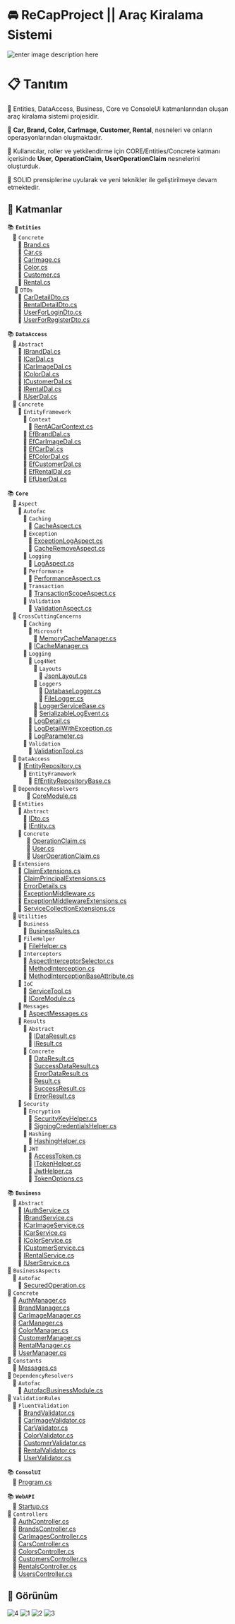 # :oncoming_automobile: ReCapProject || Araç Kiralama Sistemi 

![enter image description here](https://user-images.githubusercontent.com/58807892/108602401-ca47ad00-73b2-11eb-9f47-a1d5c73cf856.png)

#    :clipboard: Tanıtım

 :round_pushpin: Entities, DataAccess, Business, Core ve ConsoleUI katmanlarından oluşan araç kiralama sistemi projesidir.
   
:round_pushpin: **Car, Brand, Color, CarImage, Customer, Rental**, nesneleri ve onların operasyonlarından oluşmaktadır.
   
:round_pushpin: Kullanıcılar, roller ve yetkilendirme için CORE/Entities/Concrete katmanı içerisinde  **User, OperationClaim, UserOperationClaim** nesnelerini oluşturduk.
   
:round_pushpin: SOLID prensiplerine uyularak ve yeni teknikler ile geliştirilmeye devam etmektedir.

##   :file_folder: Katmanlar
  
  
:books:  **`Entities`**  
&nbsp;&nbsp;&nbsp;📂  `Concrete`  
&nbsp;&nbsp;&nbsp;&nbsp;&nbsp;&nbsp;📃  [Brand.cs](https://github.com/sdnrcvk/ReCapProject/blob/main/Entities/Concrete/Brand.cs)           
&nbsp;&nbsp;&nbsp;&nbsp;&nbsp;&nbsp;📃  [Car.cs](https://github.com/sdnrcvk/ReCapProject/blob/main/Entities/Concrete/Car.cs)                  
&nbsp;&nbsp;&nbsp;&nbsp;&nbsp;&nbsp;📃  [CarImage.cs](https://github.com/sdnrcvk/ReCapProject/blob/main/Entities/Concrete/CarImage.cs)                    
&nbsp;&nbsp;&nbsp;&nbsp;&nbsp;&nbsp;📃  [Color.cs](https://github.com/sdnrcvk/ReCapProject/blob/main/Entities/Concrete/Color.cs)                       
&nbsp;&nbsp;&nbsp;&nbsp;&nbsp;&nbsp;📃  [Customer.cs](https://github.com/sdnrcvk/ReCapProject/blob/main/Entities/Concrete/Customer.cs)                  
&nbsp;&nbsp;&nbsp;&nbsp;&nbsp;&nbsp;📃  [Rental.cs](https://github.com/sdnrcvk/ReCapProject/blob/main/Entities/Concrete/Rental.cs)                  
&nbsp;&nbsp;&nbsp;&nbsp;📂  `DTOs`              
&nbsp;&nbsp;&nbsp;&nbsp;&nbsp;&nbsp;📃  [CarDetailDto.cs](https://github.com/sdnrcvk/ReCapProject/blob/main/Entities/DTOs/CarDetailDto.cs)            
&nbsp;&nbsp;&nbsp;&nbsp;&nbsp;&nbsp;📃  [RentalDetailDto.cs](https://github.com/sdnrcvk/ReCapProject/blob/main/Entities/DTOs/RentalDetailDto.cs)                      
&nbsp;&nbsp;&nbsp;&nbsp;&nbsp;&nbsp;📃  [UserForLoginDto.cs](https://github.com/sdnrcvk/ReCapProject/blob/main/Entities/DTOs/UserForLoginDto.cs)                         
&nbsp;&nbsp;&nbsp;&nbsp;&nbsp;&nbsp;📃  [UserForRegisterDto.cs](https://github.com/sdnrcvk/ReCapProject/blob/main/Entities/DTOs/UserForRegisterDto.cs)           

:books:  **`DataAccess `**  
&nbsp;&nbsp;&nbsp;📂  `Abstract`  
&nbsp;&nbsp;&nbsp;&nbsp;&nbsp;&nbsp;📃  [IBrandDal.cs](https://github.com/sdnrcvk/ReCapProject/blob/main/DataAccess/Abstract/IBrandDal.cs)                               
&nbsp;&nbsp;&nbsp;&nbsp;&nbsp;&nbsp;📃  [ICarDal.cs](https://github.com/sdnrcvk/ReCapProject/blob/main/DataAccess/Abstract/ICarDal.cs)                               
&nbsp;&nbsp;&nbsp;&nbsp;&nbsp;&nbsp;📃  [ICarImageDal.cs](https://github.com/sdnrcvk/ReCapProject/blob/main/DataAccess/Abstract/ICarImageDal.cs)         
&nbsp;&nbsp;&nbsp;&nbsp;&nbsp;&nbsp;📃  [IColorDal.cs](https://github.com/sdnrcvk/ReCapProject/blob/main/DataAccess/Abstract/IColorDal.cs)            
&nbsp;&nbsp;&nbsp;&nbsp;&nbsp;&nbsp;📃  [ICustomerDal.cs](https://github.com/sdnrcvk/ReCapProject/blob/main/DataAccess/Abstract/ICustomerDal.cs)             
&nbsp;&nbsp;&nbsp;&nbsp;&nbsp;&nbsp;📃  [IRentalDal.cs](https://github.com/sdnrcvk/ReCapProject/blob/main/DataAccess/Abstract/IRentalDal.cs)           
&nbsp;&nbsp;&nbsp;&nbsp;&nbsp;&nbsp;📃  [IUserDal.cs](https://github.com/sdnrcvk/ReCapProject/blob/main/DataAccess/Abstract/IUserDal.css)        
&nbsp;&nbsp;&nbsp;📂  `Concrete`              
&nbsp;&nbsp;&nbsp;&nbsp;&nbsp;&nbsp;📂  `EntityFramework`               
&nbsp;&nbsp;&nbsp;&nbsp;&nbsp;&nbsp;&nbsp;&nbsp;&nbsp;📂  `Context`                
&nbsp;&nbsp;&nbsp;&nbsp;&nbsp;&nbsp;&nbsp;&nbsp;&nbsp;&nbsp;&nbsp;&nbsp;📃  [RentACarContext.cs](https://github.com/gulceselim/re-cap-project-with-csharp/blob/main/DataAccess/Concrete/EntityFramework/Context/RentACarContext.cs)                    
&nbsp;&nbsp;&nbsp;&nbsp;&nbsp;&nbsp;&nbsp;&nbsp;&nbsp;📃  [EfBrandDal.cs](https://github.com/sdnrcvk/ReCapProject/blob/main/DataAccess/Concrete/EntityFramework/EfBrandDal.cs)                  
&nbsp;&nbsp;&nbsp;&nbsp;&nbsp;&nbsp;&nbsp;&nbsp;&nbsp;📃  [EfCarImageDal.cs](https://github.com/sdnrcvk/ReCapProject/blob/main/DataAccess/Concrete/EntityFramework/EfCarImageDal.cs)                    
&nbsp;&nbsp;&nbsp;&nbsp;&nbsp;&nbsp;&nbsp;&nbsp;&nbsp;📃  [EfCarDal.cs](https://github.com/sdnrcvk/ReCapProject/blob/main/DataAccess/Concrete/EntityFramework/EfCarDal.cs)                    
&nbsp;&nbsp;&nbsp;&nbsp;&nbsp;&nbsp;&nbsp;&nbsp;&nbsp;📃  [EfColorDal.cs](https://github.com/sdnrcvk/ReCapProject/blob/main/DataAccess/Concrete/EntityFramework/EfColorDal.cs)                     
&nbsp;&nbsp;&nbsp;&nbsp;&nbsp;&nbsp;&nbsp;&nbsp;&nbsp;📃  [EfCustomerDal.cs](https://github.com/sdnrcvk/ReCapProject/blob/main/DataAccess/Concrete/EntityFramework/EfCustomerDal.cs)                       
&nbsp;&nbsp;&nbsp;&nbsp;&nbsp;&nbsp;&nbsp;&nbsp;&nbsp;📃  [EfRentalDal.cs](https://github.com/sdnrcvk/ReCapProject/blob/main/DataAccess/Concrete/EntityFramework/EfRentalDal.cs)                             
&nbsp;&nbsp;&nbsp;&nbsp;&nbsp;&nbsp;&nbsp;&nbsp;&nbsp;📃  [EfUserDal.cs](https://github.com/sdnrcvk/ReCapProject/blob/main/DataAccess/Concrete/EntityFramework/EfUserDal.cs)

:books:  **`Core`**  
&nbsp;&nbsp;&nbsp;📂  `Aspect`  
&nbsp;&nbsp;&nbsp;&nbsp;&nbsp;&nbsp;📂  `Autofac`  
&nbsp;&nbsp;&nbsp;&nbsp;&nbsp;&nbsp;&nbsp;&nbsp;&nbsp;📂  `Caching`  
&nbsp;&nbsp;&nbsp;&nbsp;&nbsp;&nbsp;&nbsp;&nbsp;&nbsp;&nbsp;&nbsp;&nbsp;📃  [CacheAspect.cs](https://github.com/sdnrcvk/ReCapProject/blob/main/Core/Aspects/Autofac/Caching/CacheAspect.cs)                          
&nbsp;&nbsp;&nbsp;&nbsp;&nbsp;&nbsp;&nbsp;&nbsp;&nbsp;📂  `Exception`          
&nbsp;&nbsp;&nbsp;&nbsp;&nbsp;&nbsp;&nbsp;&nbsp;&nbsp;&nbsp;&nbsp;&nbsp;📃  [ExceptionLogAspect.cs](https://github.com/sdnrcvk/ReCapProject/blob/main/Core/Aspects/Autofac/Exception/ExceptionLogAspect.cs)                               
&nbsp;&nbsp;&nbsp;&nbsp;&nbsp;&nbsp;&nbsp;&nbsp;&nbsp;&nbsp;&nbsp;&nbsp;📃  [CacheRemoveAspect.cs](https://github.com/sdnrcvk/ReCapProject/blob/main/Core/Aspects/Autofac/Exception/CacheRemoveAspect.cs)                  
&nbsp;&nbsp;&nbsp;&nbsp;&nbsp;&nbsp;&nbsp;&nbsp;&nbsp;📂  `Logging`                   
&nbsp;&nbsp;&nbsp;&nbsp;&nbsp;&nbsp;&nbsp;&nbsp;&nbsp;&nbsp;&nbsp;&nbsp;📃  [LogAspect.cs](https://github.com/sdnrcvk/ReCapProject/blob/main/Core/Aspects/Autofac/Logging/LogAspect.cs)                         
&nbsp;&nbsp;&nbsp;&nbsp;&nbsp;&nbsp;&nbsp;&nbsp;&nbsp;📂  `Performance`                
&nbsp;&nbsp;&nbsp;&nbsp;&nbsp;&nbsp;&nbsp;&nbsp;&nbsp;&nbsp;&nbsp;&nbsp;📃  [PerformanceAspect.cs](https://github.com/sdnrcvk/ReCapProject/blob/main/Core/Aspects/Autofac/Performance/PerformanceAspect.cs)                    
&nbsp;&nbsp;&nbsp;&nbsp;&nbsp;&nbsp;&nbsp;&nbsp;&nbsp;📂  `Transaction`                 
&nbsp;&nbsp;&nbsp;&nbsp;&nbsp;&nbsp;&nbsp;&nbsp;&nbsp;&nbsp;&nbsp;&nbsp;📃  [TransactionScopeAspect.cs](https://github.com/sdnrcvk/ReCapProject/blob/main/Core/Aspects/Autofac/TransactionScopeAspect.cs)                    
&nbsp;&nbsp;&nbsp;&nbsp;&nbsp;&nbsp;&nbsp;&nbsp;&nbsp;📂  `Validation`  
&nbsp;&nbsp;&nbsp;&nbsp;&nbsp;&nbsp;&nbsp;&nbsp;&nbsp;&nbsp;&nbsp;&nbsp;📃  [ValidationAspect.cs](https://github.com/sdnrcvk/ReCapProject/blob/main/Core/Aspects/Autofac/Validation/ValidationAspect.cs)                  
&nbsp;&nbsp;&nbsp;📂  `CrossCuttingConcerns`                              
&nbsp;&nbsp;&nbsp;&nbsp;&nbsp;&nbsp;&nbsp;&nbsp;&nbsp;📂  `Caching`                   
&nbsp;&nbsp;&nbsp;&nbsp;&nbsp;&nbsp;&nbsp;&nbsp;&nbsp;&nbsp;&nbsp;&nbsp;📂  `Microsoft`                   
&nbsp;&nbsp;&nbsp;&nbsp;&nbsp;&nbsp;&nbsp;&nbsp;&nbsp;&nbsp;&nbsp;&nbsp;&nbsp;&nbsp;&nbsp;📃  [MemoryCacheManager.cs](https://github.com/sdnrcvk/ReCapProject/blob/main/Core/CrossCuttingConcerns/Caching/Microsoft/MemoryCacheManager.cs)                       
&nbsp;&nbsp;&nbsp;&nbsp;&nbsp;&nbsp;&nbsp;&nbsp;&nbsp;&nbsp;&nbsp;&nbsp;📃  [ICacheManager.cs](https://github.com/sdnrcvk/ReCapProject/blob/main/Core/CrossCuttingConcerns/Caching/ICacheManager.cs)               
&nbsp;&nbsp;&nbsp;&nbsp;&nbsp;&nbsp;&nbsp;&nbsp;&nbsp;📂  `Logging`                 
&nbsp;&nbsp;&nbsp;&nbsp;&nbsp;&nbsp;&nbsp;&nbsp;&nbsp;&nbsp;&nbsp;&nbsp;📂  `Log4Net`                     
&nbsp;&nbsp;&nbsp;&nbsp;&nbsp;&nbsp;&nbsp;&nbsp;&nbsp;&nbsp;&nbsp;&nbsp;&nbsp;&nbsp;&nbsp;📂  `Layouts`                     
&nbsp;&nbsp;&nbsp;&nbsp;&nbsp;&nbsp;&nbsp;&nbsp;&nbsp;&nbsp;&nbsp;&nbsp;&nbsp;&nbsp;&nbsp;&nbsp;&nbsp;&nbsp;📃  [JsonLayout.cs](https://github.com/sdnrcvk/ReCapProject/blob/main/Core/CrossCuttingConcerns/Logging/Log4Net/Layouts/JsonLayout.cs)  
&nbsp;&nbsp;&nbsp;&nbsp;&nbsp;&nbsp;&nbsp;&nbsp;&nbsp;&nbsp;&nbsp;&nbsp;&nbsp;&nbsp;&nbsp;📂  `Loggers`                   
&nbsp;&nbsp;&nbsp;&nbsp;&nbsp;&nbsp;&nbsp;&nbsp;&nbsp;&nbsp;&nbsp;&nbsp;&nbsp;&nbsp;&nbsp;&nbsp;&nbsp;&nbsp;📃  [DatabaseLogger.cs](https://github.com/sdnrcvk/ReCapProject/blob/main/Core/CrossCuttingConcerns/Logging/Log4Net/Loggers/DatabaseLogger.cs)                    
&nbsp;&nbsp;&nbsp;&nbsp;&nbsp;&nbsp;&nbsp;&nbsp;&nbsp;&nbsp;&nbsp;&nbsp;&nbsp;&nbsp;&nbsp;&nbsp;&nbsp;&nbsp;📃  [FileLogger.cs](https://github.com/sdnrcvk/ReCapProject/blob/main/Core/CrossCuttingConcerns/Logging/Log4Net/Loggers/FileLogger.cs)                                 
&nbsp;&nbsp;&nbsp;&nbsp;&nbsp;&nbsp;&nbsp;&nbsp;&nbsp;&nbsp;&nbsp;&nbsp;&nbsp;&nbsp;&nbsp;📃  [LoggerServiceBase.cs](https://github.com/sdnrcvk/ReCapProject/blob/main/Core/CrossCuttingConcerns/Logging/Log4Net/LoggerServiceBase.cs)                       
&nbsp;&nbsp;&nbsp;&nbsp;&nbsp;&nbsp;&nbsp;&nbsp;&nbsp;&nbsp;&nbsp;&nbsp;&nbsp;&nbsp;&nbsp;📃  [SerializableLogEvent.cs](https://github.com/sdnrcvk/ReCapProject/blob/main/Core/CrossCuttingConcerns/Logging/Log4Net/SerializableLogEvent.cs)                       
&nbsp;&nbsp;&nbsp;&nbsp;&nbsp;&nbsp;&nbsp;&nbsp;&nbsp;&nbsp;&nbsp;&nbsp;📃  [LogDetail.cs](https://github.com/sdnrcvk/ReCapProject/blob/main/Core/CrossCuttingConcerns/Logging/LogDetail.cs)                     
&nbsp;&nbsp;&nbsp;&nbsp;&nbsp;&nbsp;&nbsp;&nbsp;&nbsp;&nbsp;&nbsp;&nbsp;📃  [LogDetailWithException.cs](https://github.com/sdnrcvk/ReCapProject/blob/main/Core/CrossCuttingConcerns/Logging/LogDetailWithException.cs)                             
&nbsp;&nbsp;&nbsp;&nbsp;&nbsp;&nbsp;&nbsp;&nbsp;&nbsp;&nbsp;&nbsp;&nbsp;📃  [LogParameter.cs](https://github.com/sdnrcvk/ReCapProject/blob/main/Core/CrossCuttingConcerns/Logging/LogParameter.cs)                          
&nbsp;&nbsp;&nbsp;&nbsp;&nbsp;&nbsp;&nbsp;&nbsp;&nbsp;📂  `Validation`                   
&nbsp;&nbsp;&nbsp;&nbsp;&nbsp;&nbsp;&nbsp;&nbsp;&nbsp;&nbsp;&nbsp;&nbsp;📃  [ValidationTool.cs](https://github.com/sdnrcvk/ReCapProject/blob/main/Core/CrossCuttingConcerns/Validation/ValidationTool.cs)                       
&nbsp;&nbsp;&nbsp;📂  `DataAccess`                   
&nbsp;&nbsp;&nbsp;&nbsp;&nbsp;&nbsp;📃  [IEntityRepository.cs](https://github.com/sdnrcvk/ReCapProject/blob/main/Core/DataAccess/IEntityRepository.cs)  
&nbsp;&nbsp;&nbsp;&nbsp;&nbsp;&nbsp;&nbsp;&nbsp;&nbsp;📂  `EntityFramework`                  
&nbsp;&nbsp;&nbsp;&nbsp;&nbsp;&nbsp;&nbsp;&nbsp;&nbsp;&nbsp;&nbsp;&nbsp;📃  [EfEntityRepositoryBase.cs](https://github.com/sdnrcvk/ReCapProject/blob/main/Core/DataAccess/EntityFramework/EfEntityRepositoryBase.cs)                          
&nbsp;&nbsp;&nbsp;📂  `DependencyResolvers`                                                  
&nbsp;&nbsp;&nbsp;&nbsp;&nbsp;&nbsp;&nbsp;&nbsp;&nbsp;&nbsp;&nbsp;📃  [CoreModule.cs](https://github.com/sdnrcvk/ReCapProject/blob/main/Core/DependencyResolvers/CoreModule.cs)                                   
&nbsp;&nbsp;&nbsp;📂  `Entities`                             
&nbsp;&nbsp;&nbsp;&nbsp;&nbsp;&nbsp;📂  `Abstract`                                                          
&nbsp;&nbsp;&nbsp;&nbsp;&nbsp;&nbsp;&nbsp;&nbsp;&nbsp;📃  [IDto.cs](https://github.com/sdnrcvk/ReCapProject/blob/main/Core/Entities/Abstract/IDto.cs)          
&nbsp;&nbsp;&nbsp;&nbsp;&nbsp;&nbsp;&nbsp;&nbsp;&nbsp;📃  [IEntity.cs](https://github.com/sdnrcvk/ReCapProject/blob/main/Core/Entities/Abstract/IEntity.css)         
&nbsp;&nbsp;&nbsp;&nbsp;&nbsp;&nbsp;📂  `Concrete`                                  
&nbsp;&nbsp;&nbsp;&nbsp;&nbsp;&nbsp;&nbsp;&nbsp;&nbsp;&nbsp;&nbsp;📃  [OperationClaim.cs](https://github.com/sdnrcvk/ReCapProject/blob/main/Core/Entities/Concrete/OperationClaim.cs)                        
&nbsp;&nbsp;&nbsp;&nbsp;&nbsp;&nbsp;&nbsp;&nbsp;&nbsp;&nbsp;&nbsp;📃  [User.cs](https://github.com/sdnrcvk/ReCapProject/blob/main/Core/Entities/Concrete/User.cs)     
&nbsp;&nbsp;&nbsp;&nbsp;&nbsp;&nbsp;&nbsp;&nbsp;&nbsp;&nbsp;&nbsp;📃  [UserOperationClaim.cs](https://github.com/sdnrcvk/ReCapProject/blob/main/Core/Entities/Concrete/UserOperationClaim.cs)                                                                                      
&nbsp;&nbsp;&nbsp;📂  `Extensions`                                         
&nbsp;&nbsp;&nbsp;&nbsp;&nbsp;&nbsp;📃  [ClaimExtensions.cs](https://github.com/sdnrcvk/ReCapProject/blob/main/Core/Extensions/ClaimExtensions.cs)             
&nbsp;&nbsp;&nbsp;&nbsp;&nbsp;&nbsp;📃  [ClaimPrincipalExtensions.cs](https://github.com/sdnrcvk/ReCapProject/blob/main/Core/Extensions/ClaimsPrincipalExtensions.cs)    
&nbsp;&nbsp;&nbsp;&nbsp;&nbsp;&nbsp;📃  [ErrorDetails.cs](https://github.com/sdnrcvk/ReCapProject/blob/main/Core/Extensions/ErrorDetails.cs)              
&nbsp;&nbsp;&nbsp;&nbsp;&nbsp;&nbsp;📃  [ExceptionMiddleware.cs](https://github.com/sdnrcvk/ReCapProject/blob/main/Core/Extensions/ExceptionMiddleware.cs)      
&nbsp;&nbsp;&nbsp;&nbsp;&nbsp;&nbsp;📃  [ExceptionMiddlewareExtensions.cs](https://github.com/sdnrcvk/ReCapProject/blob/main/Core/Extensions/ExceptionMiddlewareExtensions.cs)             
&nbsp;&nbsp;&nbsp;&nbsp;&nbsp;&nbsp;📃  [ServiceCollectionExtensions.cs](https://github.com/sdnrcvk/ReCapProject/blob/main/Core/Extensions/ServiceCollectionExtensions.cs)                           
&nbsp;&nbsp;&nbsp;📂  `Utilities`                         
&nbsp;&nbsp;&nbsp;&nbsp;&nbsp;&nbsp;📂  `Business`                     
&nbsp;&nbsp;&nbsp;&nbsp;&nbsp;&nbsp;&nbsp;&nbsp;&nbsp;📃  [BusinessRules.cs](https://github.com/sdnrcvk/ReCapProject/blob/main/Core/Utilities/Business/BusinessRules.cs)                         
&nbsp;&nbsp;&nbsp;&nbsp;&nbsp;&nbsp;📂  `FileHelper`                         
&nbsp;&nbsp;&nbsp;&nbsp;&nbsp;&nbsp;&nbsp;&nbsp;&nbsp;📃  [FileHelper.cs](https://github.com/sdnrcvk/ReCapProject/blob/main/Core/Utilities/FileHelper/FileHelper.cs)                    
&nbsp;&nbsp;&nbsp;&nbsp;&nbsp;&nbsp;📂  `Interceptors`                            
&nbsp;&nbsp;&nbsp;&nbsp;&nbsp;&nbsp;&nbsp;&nbsp;&nbsp;📃  [AspectInterceptorSelector.cs](https://github.com/sdnrcvk/ReCapProject/blob/main/Core/Utilities/Interceptors/AspectInterceptorSelector.cs)                                  
&nbsp;&nbsp;&nbsp;&nbsp;&nbsp;&nbsp;&nbsp;&nbsp;&nbsp;📃  [MethodInterception.cs](https://github.com/sdnrcvk/ReCapProject/blob/main/Core/Utilities/Interceptors/MethodInterception.cs)                    
&nbsp;&nbsp;&nbsp;&nbsp;&nbsp;&nbsp;&nbsp;&nbsp;&nbsp;📃  [MethodInterceptionBaseAttribute.cs](https://github.com/sdnrcvk/ReCapProject/blob/main/Core/Utilities/Interceptors/MethodInterceptionBaseAttribute.cs)                      
&nbsp;&nbsp;&nbsp;&nbsp;&nbsp;&nbsp;📂  `IoC`                          
&nbsp;&nbsp;&nbsp;&nbsp;&nbsp;&nbsp;&nbsp;&nbsp;&nbsp;📃  [ServiceTool.cs](https://github.com/sdnrcvk/ReCapProject/blob/main/Core/Utilities/Results/IoC/ServiceTool.cs)      
&nbsp;&nbsp;&nbsp;&nbsp;&nbsp;&nbsp;&nbsp;&nbsp;&nbsp;📃  [ICoreModule.cs](https://github.com/sdnrcvk/ReCapProject/blob/main/Core/Utilities/Results/IoC/ICoreModule.cs)     
&nbsp;&nbsp;&nbsp;&nbsp;&nbsp;&nbsp;📂  `Messages`                  
&nbsp;&nbsp;&nbsp;&nbsp;&nbsp;&nbsp;&nbsp;&nbsp;&nbsp;📃  [AspectMessages.cs](https://github.com/sdnrcvk/ReCapProject/blob/main/Core/Utilities/Messages/AspectMessages.cs)     
&nbsp;&nbsp;&nbsp;&nbsp;&nbsp;&nbsp;📂  `Results`                                                                          
&nbsp;&nbsp;&nbsp;&nbsp;&nbsp;&nbsp;&nbsp;&nbsp;&nbsp;📂  `Abstract`                                                             
&nbsp;&nbsp;&nbsp;&nbsp;&nbsp;&nbsp;&nbsp;&nbsp;&nbsp;&nbsp;&nbsp;&nbsp;📃  [IDataResult.cs](https://github.com/sdnrcvk/ReCapProject/blob/main/Core/Utilities/Results/Abstract/IDataResult.cs)                    
&nbsp;&nbsp;&nbsp;&nbsp;&nbsp;&nbsp;&nbsp;&nbsp;&nbsp;&nbsp;&nbsp;&nbsp;📃  [IResult.cs](https://github.com/sdnrcvk/ReCapProject/blob/main/Core/Utilities/Results/Abstract/IResult.cs)                  
&nbsp;&nbsp;&nbsp;&nbsp;&nbsp;&nbsp;&nbsp;&nbsp;&nbsp;📂  `Concrete`                                           
&nbsp;&nbsp;&nbsp;&nbsp;&nbsp;&nbsp;&nbsp;&nbsp;&nbsp;&nbsp;&nbsp;&nbsp;📃  [DataResult.cs](https://github.com/sdnrcvk/ReCapProject/blob/main/Core/Utilities/Results/Concrete/DataResult.cs)                        
&nbsp;&nbsp;&nbsp;&nbsp;&nbsp;&nbsp;&nbsp;&nbsp;&nbsp;&nbsp;&nbsp;&nbsp;📃  [SuccessDataResult.cs](https://github.com/sdnrcvk/ReCapProject/blob/main/Core/Utilities/Results/Concrete/SuccessDataResult.cs)                         
&nbsp;&nbsp;&nbsp;&nbsp;&nbsp;&nbsp;&nbsp;&nbsp;&nbsp;&nbsp;&nbsp;&nbsp;📃  [ErrorDataResult.cs](https://github.com/sdnrcvk/ReCapProject/blob/main/Core/Utilities/Results/Concrete/ErrorDataResult.cs)                           
&nbsp;&nbsp;&nbsp;&nbsp;&nbsp;&nbsp;&nbsp;&nbsp;&nbsp;&nbsp;&nbsp;&nbsp;📃  [Result.cs](https://github.com/sdnrcvk/ReCapProject/blob/main/Core/Utilities/Results/Concrete/Result.cs)                                 
&nbsp;&nbsp;&nbsp;&nbsp;&nbsp;&nbsp;&nbsp;&nbsp;&nbsp;&nbsp;&nbsp;&nbsp;📃  [SuccessResult.cs](https://github.com/sdnrcvk/ReCapProject/blob/main/Core/Utilities/Results/Concrete/SuccessResult.cs)                       
&nbsp;&nbsp;&nbsp;&nbsp;&nbsp;&nbsp;&nbsp;&nbsp;&nbsp;&nbsp;&nbsp;&nbsp;📃  [ErrorResult.cs](https://github.com/sdnrcvk/ReCapProject/blob/main/Core/Utilities/Results/Concrete/ErrorResult.cs)                               
&nbsp;&nbsp;&nbsp;&nbsp;&nbsp;&nbsp;📂  `Security`                            
&nbsp;&nbsp;&nbsp;&nbsp;&nbsp;&nbsp;&nbsp;&nbsp;&nbsp;📂  `Encryption`                                                       
&nbsp;&nbsp;&nbsp;&nbsp;&nbsp;&nbsp;&nbsp;&nbsp;&nbsp;&nbsp;&nbsp;&nbsp;📃  [SecurityKeyHelper.cs](https://github.com/sdnrcvk/ReCapProject/blob/main/Core/Utilities/Security/Encryption/SecurityKeyHelper.cs)                               
&nbsp;&nbsp;&nbsp;&nbsp;&nbsp;&nbsp;&nbsp;&nbsp;&nbsp;&nbsp;&nbsp;&nbsp;📃  [SigningCredentialsHelper.cs](https://github.com/sdnrcvk/ReCapProject/blob/main/Core/Utilities/Security/Encryption/SigningCredentialsHelper.cs)  
&nbsp;&nbsp;&nbsp;&nbsp;&nbsp;&nbsp;&nbsp;&nbsp;&nbsp;📂  `Hashing`                                                   
&nbsp;&nbsp;&nbsp;&nbsp;&nbsp;&nbsp;&nbsp;&nbsp;&nbsp;&nbsp;&nbsp;&nbsp;📃  [HashingHelper.cs](https://github.com/sdnrcvk/ReCapProject/blob/main/Core/Utilities/Security/Hashing/HashingHelper.cs)                      
&nbsp;&nbsp;&nbsp;&nbsp;&nbsp;&nbsp;&nbsp;&nbsp;&nbsp;📂  `JWT`                                              
&nbsp;&nbsp;&nbsp;&nbsp;&nbsp;&nbsp;&nbsp;&nbsp;&nbsp;&nbsp;&nbsp;&nbsp;📃  [AccessToken.cs](https://github.com/sdnrcvk/ReCapProject/blob/main/Core/Utilities/Security/JWT/AccessToken.cs)                                                        
&nbsp;&nbsp;&nbsp;&nbsp;&nbsp;&nbsp;&nbsp;&nbsp;&nbsp;&nbsp;&nbsp;&nbsp;📃  [ITokenHelper.cs](https://github.com/sdnrcvk/ReCapProject/blob/main/Core/Utilities/Security/JWT/ITokenHelper.cs)                    
&nbsp;&nbsp;&nbsp;&nbsp;&nbsp;&nbsp;&nbsp;&nbsp;&nbsp;&nbsp;&nbsp;&nbsp;📃  [JwtHelper.cs](https://github.com/sdnrcvk/ReCapProject/blob/main/Core/Utilities/Security/JWT/JwtHelper.cs)                                                 
&nbsp;&nbsp;&nbsp;&nbsp;&nbsp;&nbsp;&nbsp;&nbsp;&nbsp;&nbsp;&nbsp;&nbsp;📃  [TokenOptions.cs](https://github.com/sdnrcvk/ReCapProject/blob/main/Core/Utilities/Security/JWT/TokenOptions.cs)           
                            
  
:books:  **`Business`**  
&nbsp;&nbsp;&nbsp;📂  `Abstract`  
&nbsp;&nbsp;&nbsp;&nbsp;&nbsp;&nbsp;📃  [IAuthService.cs](https://github.com/sdnrcvk/ReCapProject/blob/main/Business/Abstract/IAuthService.cs)            
&nbsp;&nbsp;&nbsp;&nbsp;&nbsp;&nbsp;📃  [IBrandService.cs](https://github.com/sdnrcvk/ReCapProject/blob/main/Business/Abstract/IBrandService.cs)            
&nbsp;&nbsp;&nbsp;&nbsp;&nbsp;&nbsp;📃  [ICarImageService.cs](https://github.com/sdnrcvk/ReCapProject/blob/main/Business/Abstract/ICarImageService.cs)            
&nbsp;&nbsp;&nbsp;&nbsp;&nbsp;&nbsp;📃  [ICarService.cs](https://github.com/sdnrcvk/ReCapProject/blob/main/Business/Abstract/ICarService.cs)               
&nbsp;&nbsp;&nbsp;&nbsp;&nbsp;&nbsp;📃  [IColorService.cs](https://github.com/sdnrcvk/ReCapProject/blob/main/Business/Abstract/IColorService.cs)               
&nbsp;&nbsp;&nbsp;&nbsp;&nbsp;&nbsp;📃  [ICustomerService.cs](https://github.com/sdnrcvk/ReCapProject/blob/main/Business/Abstract/ICustomerService.cs)             
&nbsp;&nbsp;&nbsp;&nbsp;&nbsp;&nbsp;📃  [IRentalService.cs](https://github.com/sdnrcvk/ReCapProject/blob/main/Business/Abstract/IRentalService.cs)             
&nbsp;&nbsp;&nbsp;&nbsp;&nbsp;&nbsp;📃  [IUserService.cs](https://github.com/sdnrcvk/ReCapProject/blob/main/Business/Abstract/IUserService.cs)             
📂  `BusinessAspects`                             
&nbsp;&nbsp;&nbsp;📂  `Autofac`                           
&nbsp;&nbsp;&nbsp;&nbsp;&nbsp;&nbsp;📃  [SecuredOperation.cs](https://github.com/sdnrcvk/ReCapProject/blob/main/Business/BusinessAspects/Autofac/SecuredOperation.cs)  
📂  `Concrete`                               
&nbsp;&nbsp;&nbsp;📃  [AuthManager.cs](https://github.com/sdnrcvk/ReCapProject/blob/main/Business/Concrete/AuthManager.cs)                       
&nbsp;&nbsp;&nbsp;📃  [BrandManager.cs](https://github.com/sdnrcvk/ReCapProject/blob/main/Business/Concrete/BrandManager.cs)                                
&nbsp;&nbsp;&nbsp;📃  [CarImageManager.cs](https://github.com/sdnrcvk/ReCapProject/blob/main/Business/Concrete/CarImageManager.cs)               
&nbsp;&nbsp;&nbsp;📃  [CarManager.cs](https://github.com/sdnrcvk/ReCapProject/blob/main/Business/Concrete/CarManager.cs)                       
&nbsp;&nbsp;&nbsp;📃  [ColorManager.cs](https://github.com/sdnrcvk/ReCapProject/blob/main/Business/Concrete/ColorManager.cs)                      
&nbsp;&nbsp;&nbsp;📃  [CustomerManager.cs](https://github.com/sdnrcvk/ReCapProject/blob/main/Business/Concrete/CustomerManager.cs)                    
&nbsp;&nbsp;&nbsp;📃  [RentalManager.cs](https://github.com/sdnrcvk/ReCapProject/blob/main/Business/Concrete/RentalManager.cs)                  
&nbsp;&nbsp;&nbsp;📃  [UserManager.cs](https://github.com/sdnrcvk/ReCapProject/blob/main/Business/Concrete/UserManager.cs)                    
📂  `Constants`                
&nbsp;&nbsp;&nbsp;📃  [Messages.cs](https://github.com/sdnrcvk/ReCapProject/blob/main/Business/Constants/Messages.cs)               
📂  `DependencyResolvers`                    
&nbsp;&nbsp;&nbsp;📂  `Autofac`              
&nbsp;&nbsp;&nbsp;&nbsp;&nbsp;&nbsp;📃  [AutofacBusinessModule.cs](https://github.com/sdnrcvk/ReCapProject/blob/main/Business/DependencyResolvers/Autofac/AutofacBusinessModule.cs)  
📂  `ValidationRules`               
&nbsp;&nbsp;&nbsp;📂  `FluentValidation`                                                       
&nbsp;&nbsp;&nbsp;&nbsp;&nbsp;&nbsp;📃  [BrandValidator.cs](https://github.com/sdnrcvk/ReCapProject/blob/main/Business/ValidationRules/FluentValidation/BrandValidator.cs)                
&nbsp;&nbsp;&nbsp;&nbsp;&nbsp;&nbsp;📃  [CarImageValidator.cs](https://github.com/sdnrcvk/ReCapProject/blob/main/Business/ValidationRules/FluentValidation/CarImageValidator.cs)                 
&nbsp;&nbsp;&nbsp;&nbsp;&nbsp;&nbsp;📃  [CarValidator.cs](https://github.com/sdnrcvk/ReCapProject/blob/main/Business/ValidationRules/FluentValidation/CarValidator.cs)  
&nbsp;&nbsp;&nbsp;&nbsp;&nbsp;&nbsp;📃  [ColorValidator.cs](https://github.com/sdnrcvk/ReCapProject/blob/main/Business/ValidationRules/FluentValidation/ColorValidator.cs)                  
&nbsp;&nbsp;&nbsp;&nbsp;&nbsp;&nbsp;📃  [CustomerValidator.cs](https://github.com/sdnrcvk/ReCapProject/blob/main/Business/ValidationRules/FluentValidation/CustomerValidator.cs)                         
&nbsp;&nbsp;&nbsp;&nbsp;&nbsp;&nbsp;📃  [RentalValidator.cs](https://github.com/sdnrcvk/ReCapProject/blob/main/Business/ValidationRules/FluentValidation/RentalValidator.cs)                      
&nbsp;&nbsp;&nbsp;&nbsp;&nbsp;&nbsp;📃  [UserValidator.cs](https://github.com/sdnrcvk/ReCapProject/blob/main/Business/ValidationRules/FluentValidation/UserValidator.cs)

  
:books:  **`ConsolUI`**  
&nbsp;&nbsp;&nbsp;📃  [Program.cs](https://github.com/sdnrcvk/ReCapProject/blob/main/ConsoleUI/Program.cs)

  
:books:  **`WebAPI`**  
&nbsp;&nbsp;&nbsp;📃  [Startup.cs](https://github.com/sdnrcvk/ReCapProject/blob/main/WebAPI/Startup.cs)  
📂  `Controllers`                  
&nbsp;&nbsp;&nbsp;📃  [AuthController.cs](https://github.com/sdnrcvk/ReCapProject/blob/main/WebAPI/Controllers/AuthController.cs)  
&nbsp;&nbsp;&nbsp;📃  [BrandsController.cs](https://github.com/sdnrcvk/ReCapProject/blob/main/WebAPI/Controllers/BrandsController.cs)  
&nbsp;&nbsp;&nbsp;📃  [CarImagesController.cs](https://github.com/sdnrcvk/ReCapProject/blob/main/WebAPI/Controllers/CarImagesController.cs)  
&nbsp;&nbsp;&nbsp;📃  [CarsController.cs](https://github.com/sdnrcvk/ReCapProject/blob/main/WebAPI/Controllers/CarsController.cs)  
&nbsp;&nbsp;&nbsp;📃  [ColorsController.cs](https://github.com/sdnrcvk/ReCapProject/blob/main/WebAPI/Controllers/ColorsController.cs)  
&nbsp;&nbsp;&nbsp;📃  [CustomersController.cs](https://github.com/sdnrcvk/ReCapProject/blob/main/WebAPI/Controllers/CustomersController.cs)  
&nbsp;&nbsp;&nbsp;📃  [RentalsController.cs](https://github.com/sdnrcvk/ReCapProject/blob/main/WebAPI/Controllers/RentalsController.cs)  
&nbsp;&nbsp;&nbsp;📃  [UsersController.cs](https://github.com/sdnrcvk/ReCapProject/blob/main/WebAPI/Controllers/UsersController.cs)

##   :dizzy: Görünüm
![4](https://user-images.githubusercontent.com/58807892/110037697-d424c500-7d4f-11eb-8d9a-8ea4307dc195.jpg)
![1](https://user-images.githubusercontent.com/58807892/110037705-d5ee8880-7d4f-11eb-9b7b-a6be35b78ad3.jpg)
![2](https://user-images.githubusercontent.com/58807892/110037709-d7b84c00-7d4f-11eb-84c0-eb3dfda11ce3.jpg)
![3](https://user-images.githubusercontent.com/58807892/110037715-da1aa600-7d4f-11eb-8bdd-48a821092030.jpg)


